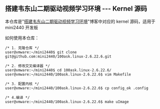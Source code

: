 ## 搭建韦东山二期驱动视频学习环境 --- Kernel 源码

本仓库是"[搭建韦东山二期驱动视频学习环境](http://www.maziot.com/2018/05/19/mini2440-build-100ask2drv-dev-env/)"博客中对应的 kernel 源码，适用于 mini2440 开发板

如何使用本仓库：

    /* 1. 克隆仓库 */
    user@vmware:~/mini2440$ git clone git@github.com:mini2440/100ask.linux-2.6.22.6.git

    /* 2. 修改交叉编译器 */
    user@vmware:~/mini2440$ cd 100ask.linux-2.6.22.6/
    user@vmware:~/mini2440/100ask.linux-2.6.22.6$ vim Makefile

    /* 3. 配置内核 */
    user@vmware:~/mini2440/100ask.linux-2.6.22.6$ cp config_ok .config

    /* 4.编译 */
    user@vmware:~/mini2440/100ask.linux-2.6.22.6$ make uImage
